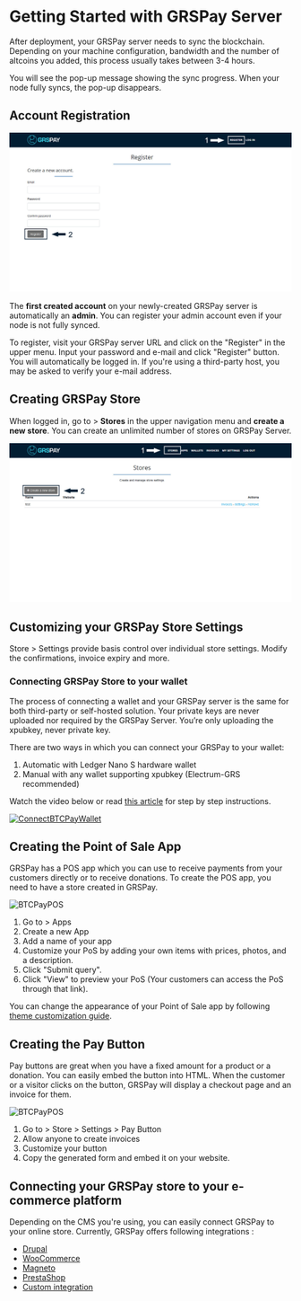 # Getting Started with GRSPay Server

After deployment, your GRSPay server needs to sync the blockchain. Depending on your machine configuration, bandwidth and the number of altcoins you added, this process usually takes between 3-4 hours.

You will see the pop-up message showing the sync progress. When your node fully syncs, the pop-up disappears.

## Account Registration

![GRSPayRegister1](img/GRSPayRegister1.jpg)

The <strong>first created account</strong> on your newly-created GRSPay server is automatically an <strong>admin</strong>. You can register your admin account even if your node is not fully synced.

To register, visit your GRSPay server URL and click on the "Register" in the upper menu. Input your password and e-mail and click "Register" button. You will automatically be logged in. If you're using a third-party host, you may be asked to verify your e-mail address.

## Creating GRSPay Store

When logged in, go to > <strong>Stores</strong> in the upper navigation menu and <strong>create a new store</strong>. You can create an unlimited number of stores on GRSPay Server.

![GRSPayRegister2](img/GRSPayGettingStartedStoreRegistration1.jpg)

## Customizing your GRSPay Store Settings

Store > Settings provide basis control over individual store settings. Modify the confirmations, invoice expiry and more.

### Connecting GRSPay Store to your wallet

The process of connecting a wallet and your GRSPay server is the same for both third-party or self-hosted solution. Your private keys are never uploaded nor required by the GRSPay Server. You’re only uploading the xpubkey, never private key.

There are two ways in which you can connect your GRSPay to your wallet:

1. Automatic with Ledger Nano S hardware wallet
2. Manual with any wallet supporting xpubkey (Electrum-GRS recommended)

Watch the video below or read [this article](https://bitcoinshirt.co/how-to-create-store-accept-bitcoin/8/#Connecting-BTCPay-with-your-wallet) for step by step instructions.

[![ConnectBTCPayWallet](https://img.youtube.com/vi/xX6LyQej0NQ/mqdefault.jpg)](https://www.youtube.com/watch?v=xX6LyQej0NQ "BTCPay - Connecting Wallet")

## Creating the Point of Sale App

GRSPay has a POS app which you can use to receive payments from your customers directly or to receive donations. To create the POS app, you need to have a store created in GRSPay.

![BTCPayPOS](img/BTCPay-Pos.gif)

1. Go to > Apps
2. Create a new App
3. Add a name of your app
4. Customize your PoS by adding your own items with prices, photos, and a description.
5. Click "Submit query".
6. Click "View" to preview your PoS (Your customers can access the PoS through that link).

You can change the appearance of your Point of Sale app by following [theme customization guide](Theme.md).

## Creating the Pay Button

Pay buttons are great when you have a fixed amount for a product or a donation. You can easily embed the button into HTML. When the customer or a visitor clicks on the button, GRSPay will display a checkout page and an invoice for them.

![BTCPayPOS](img/BTCPay-PayButton.gif)

1. Go to > Store > Settings > Pay Button
2. Allow anyone to create invoices
3. Customize your button
4. Copy the generated form and embed it on your website.

## Connecting your GRSPay store to your e-commerce platform

Depending on the CMS you're using, you can easily connect GRSPay to your online store. Currently, GRSPay offers following integrations :

* [Drupal](Drupal.md)
* [WooCommerce](WooCommerce.md)
* [Magneto](https://github.com/btcpayserver/magento-plugin)
* [PrestaShop](https://github.com/btcpayserver/prestashop-plugin)
* [Custom integration](CustomIntegration.md)
